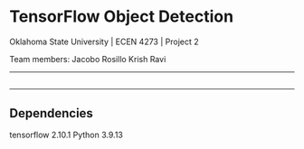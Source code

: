 # TensorFlow Object Detection

Oklahoma State University | ECEN 4273 | Project 2

Team members:
		Jacobo Rosillo
		Krish Ravi

---
		
##

### 

#####


---

## Dependencies
tensorflow 2.10.1
Python 3.9.13